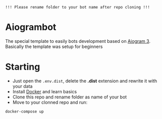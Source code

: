 `!!! Please rename folder to your bot name after repo cloning !!!`

# Aiogrambot

The special template to easily bots development based on [Aiogram 3](https://docs.aiogram.dev/en/latest/). Basically the template was setup for beginners

# Starting
- Just open the `.env.dist`, delete the __.dist__ extension and rewrite it with your data
- Install [Docker](https://www.docker.com/) and learn basics
- Clone this repo and rename folder as name of your bot
- Move to your clonned repo and run:
```shell
docker-compose up
```